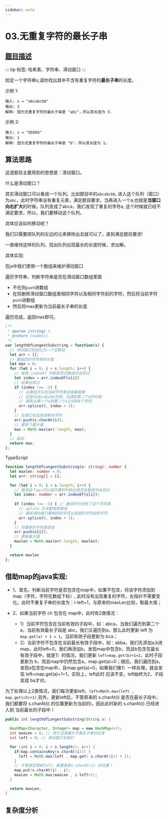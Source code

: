 ```yaml
---
sidebar: auto
---
```


# 03.无重复字符的最长子串

## [题目描述](https://leetcode-cn.com/problems/longest-substring-without-repeating-characters/)

::: tip
标签: 哈希表、字符串、滑动窗口
:::

给定一个字符串s,请你找出其中不含有重复字符的**最长子串**的长度。

示例 1:
```
输入: s = "abcabcbb"
输出: 3 
解释: 因为无重复字符的最长子串是 "abc"，所以其长度为 3.
```

示例 2:
```
输入: s = "bbbbb"
输出: 1
解释: 因为无重复字符的最长子串是 "b"，所以其长度为 1。
```

## 算法思路
这道题目主要用到的思想是：滑动窗口。

什么是滑动窗口？

其实滑动窗口可以看成一个队列，比如题目中的`abcabcbb`, 进入这个队列（窗口）为`abc`，此时字符串没有重复元素，满足题目要求，当再进入一个a,也就是**当窗口向右扩大**的时候，队列变成了abca，我们发现了重复的字符a, 这个时候就已经不满足要求，所以，我们要移动这个队列。

具体应该如何移动呢？

我们只需要把队列的左边的元素移除出去就可以了，直到满足题目要求!

一直维持这样的队列，找出队列出现最长的长度时候，求出解。

具体实现:

在js中我们使用一个数组来维护滑动窗口

遍历字符串，判断字符串是否在滑动窗口数组里面

- 不在则`push`进数组
- 在则删除滑动窗口数组里相同字符以及相同字符前的字符，然后将当前字符`push`进数组
- 然后将max更新为当前最长子串的长度

遍历完成，返回max即可。

```js
/**
 * @param {string} s
 * @return {number}
 */
var lengthOfLongestSubstring = function(s) {
  // 滑动窗口初始化为一个空数组
  let arr = [];
  // 要返回的字符串的长度
  let max = 0;
  for (let i = 0; i < s.length; i++) {
    // 使用 indexOf 判断是否在数组中出现过
    let index = arr.indexOf(s[i])
    // 如果出现过
    if (index !== -1) {
      // 从数组开头到当前字符串全部截取掉
      // 还是以abcabcbb为例，当遇到第二个a的时候
      // 删除从第一个a到第二个a之间的4个字符
      arr.splice(0, index + 1);
    }
    // 在窗口右边放进新的字符
    arr.push(s.charAt(i));
    // 更新下最大值
    max = Math.max(arr.length, max);
  }
  // 返回
  return max;
};
```

TypeScript

```ts
function lengthOfLongestSubstring(s: string): number {
  let maxlen: number = 0;
  let arr: string[] = [];

  for (let i = 0; i < s.length; i++) {
    // 使用这个api可以很方便的判断出是否在数组中出现过
    let index: number = arr.indexOf(s[i]);
    
    if (index !== -1) { // 数组中已经有了这个字符串
      // splice 方法更改原数组 
      // 删除滑动窗口里相同的字符以及相同字符前的字符
      arr.splice(0, index + 1);
    }
    // 将最新的字符放进去
    arr.push(s[i]);
    // 更新最大值
    maxlen = Math.max(arr.length, maxlen);
  }

  return maxlen
};
```


## 借助map的java实现:

- 1、首先，判断当前字符是否包含在map中，如果不包含，将该字符添加到map（字符，字符在数组下标）, 此时没有出现重复的字符，左指针不需要变化。此时不重复子串的长度为：i-left+1，与原来的maxLen比较，取最大值；

- 2、如果当前字符 ch 包含在 map中，此时有2类情况：
  - 1）当前字符包含在当前有效的子段中，如：abca，当我们遍历到第二个a，当前有效最长子段是 abc，我们又遍历到a，那么此时更新 left 为 `map.get(a) + 1 = 1`，当前有效子段更新为 bca；
  - 2）当前字符不包含在当前最长有效子段中，如：abba，我们先添加a,b进map，此时left=0，我们再添加b，发现map中包含b，而且b包含在最长有效子段中，就是1）的情况，我们更新 `left=map.get(b)+1=2`，此时子段更新为 b，而且map中仍然包含a，map.get(a)=0；随后，我们遍历到a，发现a包含在map中，且map.get(a)=0，如果我们像1）一样处理，就会发现 left=map.get(a)+1=1，实际上，left此时
  应该不变，left始终为2，子段变成 ba才对。

为了处理以上2类情况，我们每次更新left，`left=Math.max(left , map.get(ch)+1)`.另外，更新left后，不管原来的 s.charAt(i) 是否在最长子段中，我们都要将 s.charAt(i) 的位置更新为当前的i，因此此时新的 s.charAt(i) 已经进入到 当前最长的子段中！


```java
public int lengthOfLongestSubstring(String s) {
  
  HashMap<Character, Integer> map = new HashMap<>();
  int maxLen = 0; // 用于记录最大不重复子串的长度
  int left = 0; // 滑动窗口左指针

  for (int i = 0; i < s.length(); i++) {
    if(map.containsKey(s.charAt(i))) {
      left = Math.max(left , map.get( s.charAt(i)) + 1);
    }
    // 不管是否更新left，都要更新s.charAt(i) 的位置！
    map.put(s.charAt(i) , i);
    maxLen = Math.max(maxLen , i-left+1);
  }

  return maxLen;
}
```

## 复杂度分析
